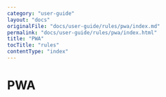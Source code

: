 ```yaml
---
category: "user-guide"
layout: "docs"
originalFile: "docs/user-guide/rules/pwa/index.md"
permalink: "docs/user-guide/rules/pwa/index.html"
title: "PWA"
tocTitle: "rules"
contentType: "index"
---
```

# PWA
